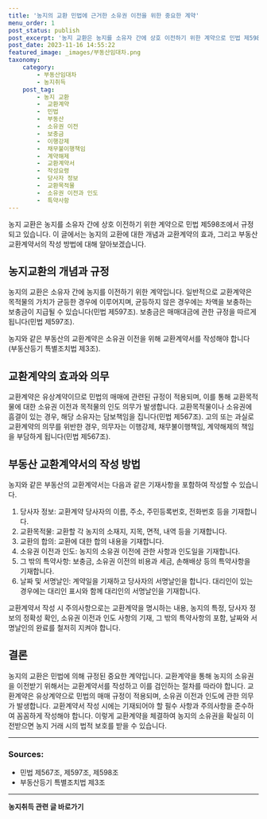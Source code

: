 ```yaml
---
title: '농지의 교환 민법에 근거한 소유권 이전을 위한 중요한 계약'
menu_order: 1
post_status: publish
post_excerpt: '농지 교환은 농지를 소유자 간에 상호 이전하기 위한 계약으로 민법 제598조에서 규정되고 있습니다. 이 글에서는 농지의 교환에 대한 개념과 교환계약의 효과, 그리고 부동산 교환계약서의 작성 방법에 대해 알아보겠습니다.'
post_date: 2023-11-16 14:55:22
featured_image: _images/부동산임대차.png
taxonomy:
    category:
        - 부동산임대차
        - 농지취득
    post_tag:
        - 농지 교환
        -  교환계약
        -  민법
        -  부동산
        -  소유권 이전
        -  보충금
        -  이행강제
        -  채무불이행책임
        -  계약해제
        -  교환계약서
        -  작성요령
        -  당사자 정보
        -  교환목적물
        -  소유권 이전과 인도
        -  특약사항
---
```



농지 교환은 농지를 소유자 간에 상호 이전하기 위한 계약으로 민법 제598조에서 규정되고 있습니다. 이 글에서는 농지의 교환에 대한 개념과 교환계약의 효과, 그리고 부동산 교환계약서의 작성 방법에 대해 알아보겠습니다.

## 농지교환의 개념과 규정

농지의 교환은 소유자 간에 농지를 이전하기 위한 계약입니다. 일반적으로 교환계약은 목적물의 가치가 균등한 경우에 이루어지며, 균등하지 않은 경우에는 차액을 보충하는 보충금이 지급될 수 있습니다(민법 제597조). 보충금은 매매대금에 관한 규정을 따르게 됩니다(민법 제597조).

농지와 같은 부동산의 교환계약은 소유권 이전을 위해 교환계약서를 작성해야 합니다(부동산등기 특별조치법 제3조).

## 교환계약의 효과와 의무

교환계약은 유상계약이므로 민법의 매매에 관련된 규정이 적용되며, 이를 통해 교환목적물에 대한 소유권 이전과 목적물의 인도 의무가 발생합니다. 교환목적물이나 소유권에 흠결이 있는 경우, 해당 소유자는 담보책임을 집니다(민법 제567조). 고의 또는 과실로 교환계약의 의무를 위반한 경우, 의무자는 이행강제, 채무불이행책임, 계약해제의 책임을 부담하게 됩니다(민법 제567조).

## 부동산 교환계약서의 작성 방법

농지와 같은 부동산의 교환계약서는 다음과 같은 기재사항을 포함하여 작성할 수 있습니다.

1. 당사자 정보: 교환계약 당사자의 이름, 주소, 주민등록번호, 전화번호 등을 기재합니다.
2. 교환목적물: 교환할 각 농지의 소재지, 지목, 면적, 내역 등을 기재합니다.
3. 교환의 합의: 교환에 대한 합의 내용을 기재합니다.
4. 소유권 이전과 인도: 농지의 소유권 이전에 관한 사항과 인도일을 기재합니다.
5. 그 밖의 특약사항: 보충금, 소유권 이전의 비용과 세금, 손해배상 등의 특약사항을 기재합니다.
6. 날짜 및 서명날인: 계약일을 기재하고 당사자의 서명날인을 합니다. 대리인이 있는 경우에는 대리인 표시와 함께 대리인의 서명날인을 기재합니다.

교환계약서 작성 시 주의사항으로는 교환계약을 명시하는 내용, 농지의 특정, 당사자 정보의 정확성 확인, 소유권 이전과 인도 사항의 기재, 그 밖의 특약사항의 포함, 날짜와 서명날인의 완료를 철저히 지켜야 합니다.

## 결론

농지의 교환은 민법에 의해 규정된 중요한 계약입니다. 교환계약을 통해 농지의 소유권을 이전받기 위해서는 교환계약서를 작성하고 이를 검인하는 절차를 따라야 합니다. 교환계약은 유상계약으로 민법의 매매 규정이 적용되며, 소유권 이전과 인도에 관한 의무가 발생합니다. 교환계약서 작성 시에는 기재되어야 할 필수 사항과 주의사항을 준수하여 꼼꼼하게 작성해야 합니다. 이렇게 교환계약을 체결하여 농지의 소유권을 확실히 이전받으면 농지 거래 시의 법적 보호를 받을 수 있습니다.

---
### Sources:
- 민법 제567조, 제597조, 제598조
- 부동산등기 특별조치법 제3조
<!-- wp:separator -->
<hr class="wp-block-separator has-alpha-channel-opacity"/>
<!-- /wp:separator -->

<!-- wp:group {"backgroundColor":"base","layout":{"type":"constrained"}} -->
<div class="wp-block-group has-base-background-color has-background"><!-- wp:paragraph {"align":"center","fontSize":"medium"} -->
<p class="has-text-align-center has-large-font-size"><strong>농지취득 관련 글 바로가기</strong></p>
<!-- /wp:paragraph -->


<!-- wp:latest-posts
{"categories":[{"id":22986,"count":19,"description":"","link":"https://uknowlaw.com/category/%eb%86%8d%ec%a7%80%ec%b7%a8%eb%93%9d/","name":"농지취득","slug":"농지취득","taxonomy":"category","parent":0,"meta":[],"_links":{"self":[{"href":"https://uknowlaw.com/wp-json/wp/v2/categories/22986"}],"collection":[{"href":"https://uknowlaw.com/wp-json/wp/v2/categories"}],"about":[{"href":"https://uknowlaw.com/wp-json/wp/v2/taxonomies/category"}],"wp:post_type":[{"href":"https://uknowlaw.com/wp-json/wp/v2/posts?categories=22986"}],"curies":[{"name":"wp","href":"https://api.w.org/{rel}","templated":true}]}}],"postsToShow":100,"excerptLength":28,"postLayout":"grid","columns":2,"featuredImageAlign":"left","featuredImageSizeSlug":"large","fontSize":"small"} /--></div>
<!-- /wp:group -->